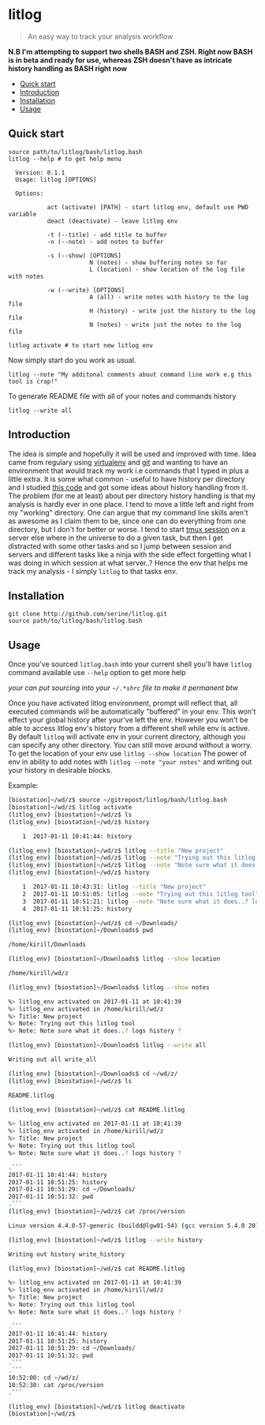 # litlog

> An easy way to track your analysis workflow

**N.B I'm attempting to support two shells BASH and ZSH. Right now BASH is in beta and ready for use, whereas ZSH doesn't have as intricate history handling as BASH right now**

- [Quick start](#quick-start)
- [Introduction](#introduction)
- [Installation](#installation)
- [Usage](#usage)

## Quick start

```
source path/to/litlog/bash/litlog.bash
litlog --help # to get help menu

  Version: 0.1.1
  Usage: litlog [OPTIONS]

  Options: 

           act (activate) [PATH] - start litlog env, default use PWD variable
           deact (deactivate) - leave litlog env

           -t (--title) - add title to buffer
           -n (--note) - add notes to buffer

           -s (--show) [OPTIONS]
                       N (notes) - show buffering notes so far
                       L (location) - show location of the log file with notes

           -w (--write) [OPTIONS]
                       A (all) - write notes with history to the log file
                       H (history) - write just the history to the log file
                       N (notes) - write just the notes to the log file
```

```
litlog activate # to start new litlog env
```

Now simply start do you work as usual. 

```
litlog --note "My additonal comments about command line work e.g this tool is crap!"
```

To generate README file with all of your notes and commands history

```
litlog --write all
```

## Introduction

The idea is simple and hopefully it will be used and improved with time. Idea came from regulary using [virtualenv](https://virtualenv.pypa.io/en/stable/) and [git](https://git-scm.com/) and wanting to have an environment that would track my work i.e commands that I typed in plus a little extra. It is some what common - useful to have history per directory and I studied [this code](https://github.com/jimhester/per-directory-history) and got some ideas about history handling from it. The problem (for me at least) about per directory history handling is that my analysis is hardly ever in one place. I tend to move a little left and right from my "working" directory. One can argue that my command line skills aren't as awesome as I claim them to be, since one can do everything from one directory, but I don't for better or worse. I tend to start [tmux session](https://tmux.github.io/) on a server else where in the universe to do a given task, but then I get distracted with some other tasks and so I jump between session and servers and different tasks like a ninja with the side effect forgetting what I was doing in which session at what server..? Hence the env that helps me track my analysis - I simply `litlog` to that tasks env.  

## Installation

```
git clone http://github.com/serine/litlog.git
source path/to/litlog/bash/litlog.bash
```

## Usage

Once you've sourced `litlog.bash` into your current shell you'll have `litlog` command available use `--help` option to get more help

_your can put sourcing into your `~/.*shrc` file to make it permanent btw_

Once you have activated litlog environment, prompt will reflect that, all executed commands will be automatically "buffered" in your env. This won't effect your global history after your've left the env. However you won't be able to access litlog env's history from a different shell while env is active. By default `litlog` will activate env in your current directory, although you can specify any other directory. You can still move around without a worry. To get the location of your env use `litlog --show location`
The power of env in ability to add notes with `litlog --note "your notes"` and writing out your history in desirable blocks. 

Example:

```BASH
[biostation]~/wd/z$ source ~/gitrepost/litlog/bash/litlog.bash
[biostation]~/wd/z$ litlog activate
(litlog_env) [biostation]~/wd/z$ ls
(litlog_env) [biostation]~/wd/z$ history

    1  2017-01-11 10:41:44: history 

(litlog_env) [biostation]~/wd/z$ litlog --title "New project"
(litlog_env) [biostation]~/wd/z$ litlog --note "Trying out this litlog tool"
(litlog_env) [biostation]~/wd/z$ litlog --note "Note sure what it does..? logs history ?"
(litlog_env) [biostation]~/wd/z$ history 

    1  2017-01-11 10:43:31: litlog --title "New project"
    2  2017-01-11 10:51:05: litlog --note "Trying out this litlog tool"
    3  2017-01-11 10:51:21: litlog --note "Note sure what it does..? logs history ?"
    4  2017-01-11 10:51:25: history 

(litlog_env) [biostation]~/wd/z$ cd ~/Downloads/
(litlog_env) [biostation]~/Downloads$ pwd

/home/kirill/Downloads

(litlog_env) [biostation]~/Downloads$ litlog --show location

/home/kirill/wd/z

(litlog_env) [biostation]~/Downloads$ litlog --show notes

%> litlog_env activated on 2017-01-11 at 10:41:39
%> litlog_env activated in /home/kirill/wd/z
%> Title: New project
%> Note: Trying out this litlog tool
%> Note: Note sure what it does..? logs history ?

(litlog_env) [biostation]~/Downloads$ litlog --write all

Writing out all write_all

(litlog_env) [biostation]~/Downloads$ cd ~/wd/z/
(litlog_env) [biostation]~/wd/z$ ls

README.litlog

(litlog_env) [biostation]~/wd/z$ cat README.litlog 

%> litlog_env activated on 2017-01-11 at 10:41:39
%> litlog_env activated in /home/kirill/wd/z
%> Title: New project
%> Note: Trying out this litlog tool
%> Note: Note sure what it does..? logs history ?

.```
2017-01-11 10:41:44: history 
2017-01-11 10:51:25: history 
2017-01-11 10:51:29: cd ~/Downloads/
2017-01-11 10:51:32: pwd
.```
(litlog_env) [biostation]~/wd/z$ cat /proc/version

Linux version 4.4.0-57-generic (buildd@lgw01-54) (gcc version 5.4.0 20160609 (Ubuntu 5.4.0-6ubuntu1~16.04.4) ) #78-Ubuntu SMP Fri Dec 9 23:50:32 UTC 2016

(litlog_env) [biostation]~/wd/z$ litlog --write history

Writing out history write_history

(litlog_env) [biostation]~/wd/z$ cat README.litlog 

%> litlog_env activated on 2017-01-11 at 10:41:39
%> litlog_env activated in /home/kirill/wd/z
%> Title: New project
%> Note: Trying out this litlog tool
%> Note: Note sure what it does..? logs history ?

.```
2017-01-11 10:41:44: history 
2017-01-11 10:51:25: history 
2017-01-11 10:51:29: cd ~/Downloads/
2017-01-11 10:51:32: pwd
.```
.```
10:52:00: cd ~/wd/z/
10:52:30: cat /proc/version
.```

(litlog_env) [biostation]~/wd/z$ litlog deactivate
[biostation]~/wd/z$
```
